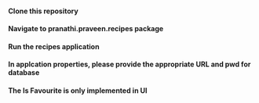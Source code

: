 #### Clone this repository
#### Navigate to pranathi.praveen.recipes package
#### Run the recipes application
#### In applcation properties, please provide the appropriate URL and pwd for database 
#### The Is Favourite is only implemented in UI
